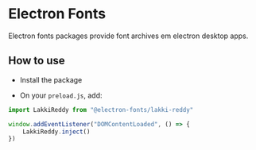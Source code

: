 # Electron Fonts

Electron fonts packages provide font archives em electron desktop apps.

## How to use

* Install the package

* On your `preload.js`, add:

```ts
import LakkiReddy from "@electron-fonts/lakki-reddy"

window.addEventListener("DOMContentLoaded", () => {
    LakkiReddy.inject()
})
```